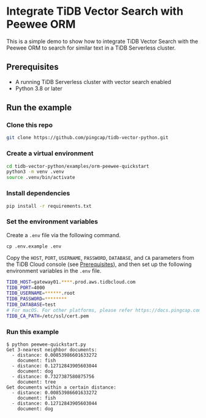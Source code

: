 # Integrate TiDB Vector Search with Peewee ORM

This is a simple demo to show how to integrate TiDB Vector Search with the Peewee ORM to search for similar text in a TiDB Serverless cluster.

## Prerequisites

- A running TiDB Serverless cluster with vector search enabled
- Python 3.8 or later

## Run the example

### Clone this repo

```bash
git clone https://github.com/pingcap/tidb-vector-python.git
```

### Create a virtual environment

```bash
cd tidb-vector-python/examples/orm-peewee-quickstart
python3 -m venv .venv
source .venv/bin/activate
```

### Install dependencies

```bash
pip install -r requirements.txt
```

### Set the environment variables

Create a `.env` file via the following command.

```shell
cp .env.example .env
```

Copy the `HOST`, `PORT`, `USERNAME`, `PASSWORD`, `DATABASE`, and `CA` parameters from the TiDB Cloud console (see [Prerequisites](../README.md#prerequisites)), and then set up the following environment variables in the `.env` file.

```bash
TIDB_HOST=gateway01.****.prod.aws.tidbcloud.com
TIDB_PORT=4000
TIDB_USERNAME=******.root
TIDB_PASSWORD=********
TIDB_DATABASE=test
# For macOS. For other platforms, please refer https://docs.pingcap.com/tidbcloud/secure-connections-to-serverless-clusters#root-certificate-default-path .
TIDB_CA_PATH=/etc/ssl/cert.pem
```

### Run this example

```text
$ python peewee-quickstart.py
Get 3-nearest neighbor documents:
  - distance: 0.00853986601633272
    document: fish
  - distance: 0.12712843905603044
    document: dog
  - distance: 0.7327387580875756
    document: tree
Get documents within a certain distance:
  - distance: 0.00853986601633272
    document: fish
  - distance: 0.12712843905603044
    document: dog
```